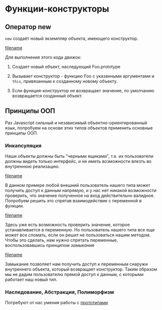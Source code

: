 # Функции-конструкторы

## Оператор new

`new` создаёт новый экземпляр объекта, имеющего конструктор.

[filename](functions.js ':include :type=code :fragment=newfoo')

Для выполнения этого кода движок:

1. Создает новый объект, наследующий Foo.prototype

2. Вызывает конструктор - функцию Foo с указанными аргументами и `this`, привязанным к созданному новому объекту.

3. Если функция-конструктор не возвращает значение, по умолчанию возвращается созданный объект.

## Принципы ООП

Раз Javascript сильный и независимый объектно-ориентированный язык, попробуем на основе этих типов объектов применить основные принципы ООП.

### Инкапсуляция

Наши объекты должны быть "черными ящиками", т.е. их пользователи должны видеть только интерфейс, и не иметь возможности влезть во внутреннюю реализацию.

[filename](functions.js ':include :type=code :fragment=incapsulation-bad')

В данном примере любой внешний пользователь нашего типа может получить доступ к данным напрямую, и у нас нет никакой возможности проверить, что значение полученное на вход действительно валидное. Попробуем решить это спрятав взаимодействие с переменной в функции.

[filename](functions.js ':include :type=code :fragment=incapsulation-attempt')

Здесь уже есть возможность проверить значение, которое устанавливается в переменную. Но пользователь нашего типа все еще может все сломать, если он решит не пользоваться нашим методом. Чтобы это сделать, нам нужно спрятать переменные, воспользовавшись принципом *замыкания*

[filename](functions.js ':include :type=code :fragment=incapsulation-attempt')

Замыкание позволяет нам получить доступ к переменным снаружи внутреннего объекта, который возвращает конструктор. Таким образом мы не дадим пользователю прямой доступ к данным, с которыми работает наш новый тип.

### Наследование, Абстракция, Полиморфизм

Потребуют от нас умения работы с [прототипами](./prototypes.md)
